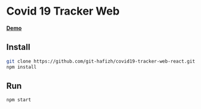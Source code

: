 # Covid 19 Tracker Web

**[Demo](http://git-hafizh.github.io/covid19-tracker-web-react/)**

## Install
```sh
git clone https://github.com/git-hafizh/covid19-tracker-web-react.git
npm install
```

## Run
```sh
npm start
```
